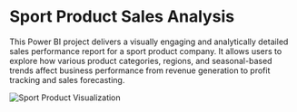 # Sport Product Sales Analysis
This Power BI project delivers a visually engaging and analytically detailed sales performance report for a sport product company. It allows users to explore how various product categories, regions, and seasonal-based trends affect business performance from revenue generation to profit tracking and sales forecasting.

![Sport Product Visualization](https://drive.google.com/uc?export=view&id=1yQ5_D5LQii85csTa7LP9k18qHI-kS1kA)

